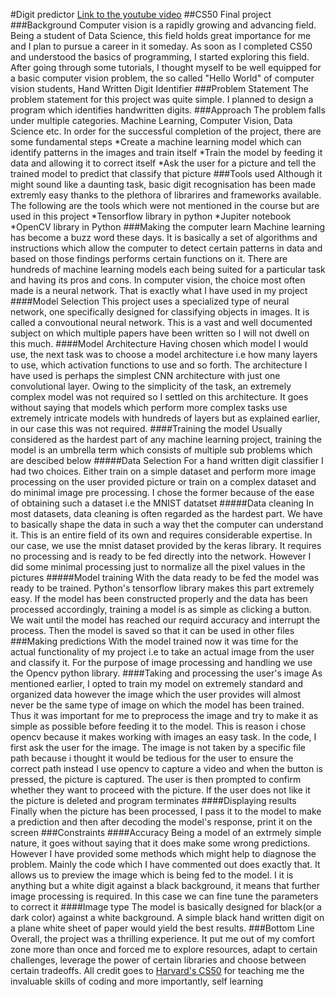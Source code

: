 #Digit predictor
[Link to the youtube video](https://youtu.be/wK1MnMz35Xw)
##CS50 Final project
###Background
Computer vision is a rapidly growing and advancing field. Being a student of Data Science, this field holds great importance for me and I plan to pursue a career in it someday. As soon as I completed CS50 and understood the basics of programming, I started exploring this field. After going through some tutorials, I thought myself to be well equipped for a basic computer vision problem, the so called "Hello World" of computer vision students, Hand Written Digit Identifier
###Problem Statement
The problem statement for this project was quite simple. I planned to design a program which identifies handwritten digits.
###Approach
The problem falls under multiple categories. Machine Learning, Computer Vision, Data Science etc. In order for the successful completion of the project, there are some fundamental steps
*Create a machine learning model which can identify patterns in the images and train itself
*Train the model by feeding it data and allowing it to correct itself
*Ask the user for a picture and tell the trained model to predict that classify that picture
###Tools used
Although it might sound like a daunting task, basic digit recognisation has been made extremly easy thanks to the plethora of librarires and frameworks available. The following are the tools which were not mentioned in the course but are used in this project
*Tensorflow library in python
*Jupiter notebook
*OpenCV library in Python
###Making the computer learn
Machine learning has become a buzz word these days. It is basically a set of algorithms and instructions which allow the computer to detect certain patterns in data and based on those findings performs certain functions on it. There are hundreds of machine learning models each being suited for a particular task and having its pros and cons. In computer vision, the choice most often made is a neural network. That is exactly what I have used in my project
####Model Selection
This project uses a specialized type of neural network, one specifically designed for classifying objects in images. It is called a convoutional neural network. This is a vast and well documented subject on which multiple papers have been written so I will not dwell on this much. 
####Model Architecture
Having chosen which model I would use, the next task was to choose a model architecture i.e how many layers to use, which activation functions to use and so forth. The architecture I have used is perhaps the simplest CNN architecture with just one convolutional layer. Owing to the simplicity of the task, an extremely complex model was not required so I settled on this architecture. It goes without saying that models which perform more complex tasks use extremely intricate models with hundreds of layers but as explained earlier, in our case this was not required.
####Training the model
Usually considered as the hardest part of any machine learning project, training the model is an umbrella term which consists of multiple sub problems which are descibed below
#####Data Selection
For a hand written digit classifier I had two choices. Either train on a simple dataset and perform more image processing on the user provided picture or train on a complex dataset and do minimal image pre processing. I chose the former because of the ease of obtaining such a dataset i.e the MNIST datatset
#####Data cleaning 
In most datasets, data cleaning is often regarded as the hardest part. We have to basically shape the data in such a way thet the computer can understand it. This is an entire field of its own and requires considerable expertise. In our case, we use the mnist dataset provided by the keras library. It requires no processing and is ready to be fed directly into the network. However I did some minimal processing just to normalize all the pixel values in the pictures 
#####Model training
With the data ready to be fed the model was ready to be trained. Python's tensorflow library makes this part extremely easy. If the model has been constructed properly and the data has been processed accordingly, training a model is as simple as clicking a button. We wait until the model has reached our requird accuracy and interrupt the process. Then the model is saved so that it can be used in other files
###Making predictions
With the model trained now it was time for the actual functionality of my project i.e to take an actual image from the user and classify it. For the purpose of image processing and handling we use the Opencv python library.
####Taking and processing the user's image
As mentioned earlier, I opted to train my model on extremely standard and organized data however the image which the user provides will almost never be the same type of image on which the model has been trained. Thus it was important for me to preprocess the image and try to make it as simple as possible before feeding it to the model. This is reason i chose opencv because it makes working with images an easy task. In the code, I first ask the user for the image. The image is not taken by a specific file path because i thought it would be tedious for the user to ensure the correct path instead I use opencv to capture a video and when the button is pressed, the picture is captured. The user is then prompted to confirm whether they want to proceed with the picture. If the user does not like it the picture is deleted and program terminates
####Displaying results
Finally when the picture has been processed, I pass it to the model to make a prediction and then after decoding the model's response, print it on the screen
###Constraints
####Accuracy
Being a model of an extrmely simple nature, it goes without saying that it does make some wrong predictions. However I have provided some methods which might help to diagnose the problem. Mainly the code which I have commented out does exactly that. It allows us to preview the image which is being fed to the model. I it is anything but a white digit against a black background, it means that further image processing is required. In this case we can fine tune the parameters to correct it
####Image type
The model is basically designed for black(or a dark color) against a white background. A simple black hand written digit on a plane white sheet of paper would yield the best results. 
###Bottom Line
Overall, the project was a thrilling experience. It put me out of my comfort zone more than once and forced me to explore resources, adapt to certain challenges, leverage the power of certain libraries and choose between certain tradeoffs. All credit goes to [Harvard's CS50](https://cs50.harvard.edu/x/2023/) for teaching me the invaluable skills of coding and more importantly, self learning
